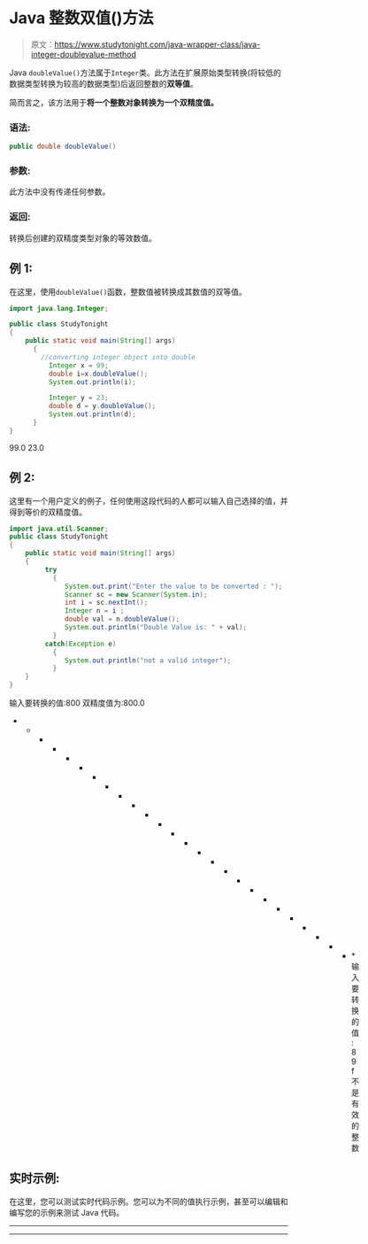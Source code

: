 # Java 整数双值()方法

> 原文：<https://www.studytonight.com/java-wrapper-class/java-integer-doublevalue-method>

Java `doubleValue()`方法属于`Integer`类。此方法在扩展原始类型转换(将较低的数据类型转换为较高的数据类型)后返回整数的**双等值**。

简而言之，该方法用于**将一个整数对象转换为一个双精度值。**

### 语法:

```java
public double doubleValue() 
```

### 参数:

此方法中没有传递任何参数。

### 返回:

转换后创建的双精度类型对象的等效数值。

## 例 1:

在这里，使用`doubleValue()`函数，整数值被转换成其数值的双等值。

```java
import java.lang.Integer;

public class StudyTonight
{  
    public static void main(String[] args) 
      {  
        //converting integer object into double
          Integer x = 99;
          double i=x.doubleValue();
          System.out.println(i);

          Integer y = 23;  
          double d = y.doubleValue();  
          System.out.println(d);
      }  
} 
```

99.0
23.0

## 例 2:

这里有一个用户定义的例子，任何使用这段代码的人都可以输入自己选择的值，并得到等价的双精度值。

```java
import java.util.Scanner;  
public class StudyTonight
{  
    public static void main(String[] args) 
    {  
         try
           {
              System.out.print("Enter the value to be converted : ");  
              Scanner sc = new Scanner(System.in);  
              int i = sc.nextInt();  
              Integer n = i ;  
              double val = n.doubleValue();  
              System.out.println("Double Value is: " + val);  
           }
         catch(Exception e)
           {
              System.out.println("not a valid integer"); 
           }
    }
} 
```

输入要转换的值:800
双精度值为:800.0
* * * * * * * * * * * * * * * * * * * * * * * * * * *输入要转换的值:89f
不是有效的整数

## 实时示例:

在这里，您可以测试实时代码示例。您可以为不同的值执行示例，甚至可以编辑和编写您的示例来测试 Java 代码。

* * *

* * *